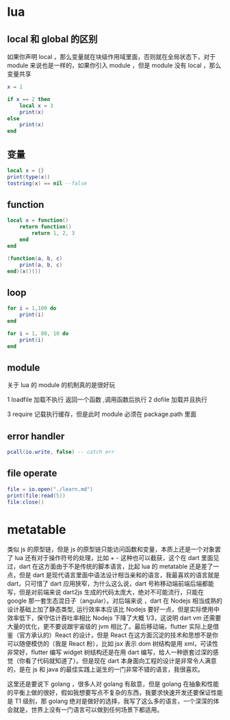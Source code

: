 # lua

## local 和 global 的区别

如果你声明 local ，那么变量就在块级作用域里面，否则就在全局状态下，对于 module 来说也是一样的，如果你引入 module ，但是 module 没有 local ，那么变量共享

```lua
x = 1

if x == 2 then
	local x = 3
	print(x)
else
	print(x)
end
```

## 变量

```lua
local x = {}
print(type(x))
tostring(x) == nil --false
```

## function

```lua
local x = function()
	return function()
		return 1, 2, 3
	end
end

(function(a, b, c)
	print(a, b, c)
end)(x()())

```

## loop

```lua
for i = 1,100 do
	print(i)
end

for i = 1, 80, 10 do
	print(i)
end
```

## module

关于 lua 的 module 的机制真的是很好玩

1 loadfile 加载不执行 返回一个函数 ,调用函数后执行
2 dofile 加载并且执行

3 require 记载执行缓存，但是此时 module 必须在 package.path 里面

## error handler

```lua
pcall(io.write, false) -- catch err
```

## file operate

```lua
file = io.open("./learn.md")
print(file:read(5))
file:close()
```

# metatable

类似 js 的原型链，但是 js 的原型链只能访问函数和变量，本质上还是一个对象罢了
lua 还有对于操作符号的处理，比如 + - 这种也可以截获，这个在 dart 里面见过，dart 在这方面由于不是传统的脚本语言，比起 lua 的 metatable 还是差了一点，但是 dart 是现代语言里面中语法设计相当亲和的语言，我最喜欢的语言就是 dart，只可惜了 dart 应用狭窄，为什么这么说，dart 号称移动端前端后端都能写，但是对前端来说 dart2js 生成的代码太庞大，绝对不可能流行，只能在 google 那一套生态混日子（angular）。对后端来说 ，dart 在 Nodejs 相当成熟的设计基础上加了静态类型, 运行效率本应该比 Nodejs 要好一点，但是实际使用中效率低下，保守估计吞吐率相比 Nodejs 下降了大概 1/3，这说明 dart vm 还需要大量的优化，更不要说跟宇宙级的 jvm 相比了。最后移动端，flutter 实际上是借鉴（官方承认的）React 的设计，但是 React 在这方面沉淀的技术和思想不是你可以随便模仿的（我是 React 粉），比如 jsx 表示 dom 树结构是用 xml，可读性非常好，flutter 编写 widget 树结构还是在用 dart 编写，给人一种嵌套过深的感觉（你看了代码就知道了）。但是现在 dart 本身面向工程的设计是非常令人满意的，是在 js 和 java 的最佳实践上诞生的一门非常不错的语言，我很喜欢。

这里还是要说下 golang ，很多人对 golang 有敌意，但是 golang 在抽象和性能的平衡上做的很好，假如我想要写点不复杂的东西，我要求快速开发还要保证性能是 T1 级别，那 golang 绝对是做好的选择，我写了这么多的语言，一个深深的体会就是，世界上没有一门语言可以做到任何场景下都适用。
